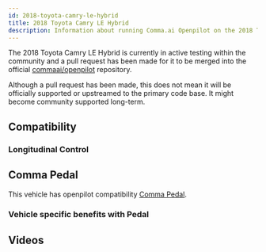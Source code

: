 ```yaml
---
id: 2018-toyota-camry-le-hybrid
title: 2018 Toyota Camry LE Hybrid
description: Information about running Comma.ai Openpilot on the 2018 Toyota Camry LE Hybrid
---
```


The 2018 Toyota Camry LE Hybrid is currently in active testing within the community 
and a pull request has been made for it to be merged into the official [commaai/openpilot](https://github.com/commaai/openpilot) repository.

Although a pull request has been made, this does not mean it will be officially supported or upstreamed to the primary code base.
It might become community supported long-term.

## Compatibility

### Longitudinal Control



## Comma Pedal

This vehicle has openpilot compatibility [Comma Pedal](/hardware/pedal).

### Vehicle specific benefits with Pedal



## Videos

      